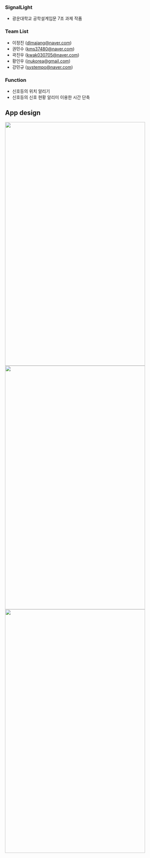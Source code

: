 ### SignalLight
- 광운대학교 공학설계입문 7조 과제 작품

### Team List
- 이정진 (dlmajang@naver.com)
- 권민수 (kms37480@naver.com)
- 곽진우 (kwak030705@naver.com)
- 황인우 (inukorea@gmail.com)
- 강민규 (systempo@naver.com)

### Function
- 신호등의 위치 알리기
- 신호등의 신호 현황 알리미 이용한 시간 단축

## App design
<div>
<img width = "461" height = "800" src="https://user-images.githubusercontent.com/65146431/162872493-b3b800e3-0e23-429f-98ea-44b5412073b9.jpeg"/>
<img width = "461" height = "800" src="https://user-images.githubusercontent.com/65146431/162872516-6a176c96-67b2-4e57-ad77-13f8fd1e26a1.jpeg"/>
<img width = "461" height = "800" src="https://user-images.githubusercontent.com/65146431/162872522-0cb0b76c-f435-4fb0-b01a-2f365f006eaf.jpeg"/>
</div>
